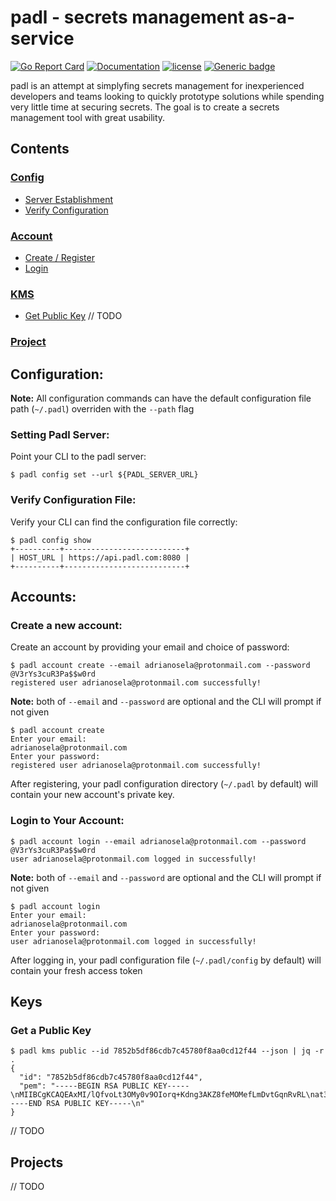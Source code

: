 # padl - secrets management as-a-service

[![Go Report Card](https://goreportcard.com/badge/github.com/adrianosela/padl)](https://goreportcard.com/report/github.com/adrianosela/padl)
[![Documentation](https://godoc.org/github.com/adrianosela/padl?status.svg)](https://godoc.org/github.com/adrianosela/padl)
[![license](https://img.shields.io/github/license/adrianosela/padl.svg)](https://github.com/adrianosela/padl/blob/master/LICENSE)
[![Generic badge](https://img.shields.io/badge/UBC-CPEN412-RED.svg)](https://blogs.ubc.ca/cpen442/about/)

padl is an attempt at simplyfing secrets management for inexperienced developers and teams looking to quickly prototype solutions while spending very little time at securing secrets. The goal is to create a secrets management tool with great usability.

## Contents

### [Config](#configuration)
* [Server Establishment](#setting-padl-server)
* [Verify Configuration](#verify-configuration-file)

### [Account](#accounts)
* [Create / Register](#create-a-new-account)
* [Login](#login-to-Your-Account)

### [KMS](#keys)
* [Get Public Key](#get-a-public-key)
// TODO

### [Project](#projects)

## Configuration:

<b>Note:</b> All configuration commands can have the default configuration file path (`~/.padl`) overriden with the `--path` flag

### Setting Padl Server:

Point your CLI to the padl server:

```
$ padl config set --url ${PADL_SERVER_URL}
```

### Verify Configuration File:

Verify your CLI can find the configuration file correctly:

```
$ padl config show
+----------+---------------------------+
| HOST_URL | https://api.padl.com:8080 |
+----------+---------------------------+
```

## Accounts:

### Create a new account:

Create an account by providing your email and choice of password:

```
$ padl account create --email adrianosela@protonmail.com --password @V3rYs3cuR3Pa$$w0rd
registered user adrianosela@protonmail.com successfully!
```

<b>Note:</b> both of `--email` and `--password` are optional and the CLI will prompt if not given

```
$ padl account create
Enter your email:
adrianosela@protonmail.com
Enter your password:
registered user adrianosela@protonmail.com successfully!
```

After registering, your padl configuration directory (`~/.padl` by default) will contain your new account's private key.

### Login to Your Account:

```
$ padl account login --email adrianosela@protonmail.com --password @V3rYs3cuR3Pa$$w0rd
user adrianosela@protonmail.com logged in successfully!
```

<b>Note:</b> both of `--email` and `--password` are optional and the CLI will prompt if not given

```
$ padl account login
Enter your email:
adrianosela@protonmail.com
Enter your password:
user adrianosela@protonmail.com logged in successfully!
```

After logging in, your padl configuration file (`~/.padl/config` by default) will contain your fresh access token

## Keys

### Get a Public Key

```
$ padl kms public --id 7852b5df86cdb7c45780f8aa0cd12f44 --json | jq -r .
{
  "id": "7852b5df86cdb7c45780f8aa0cd12f44",
  "pem": "-----BEGIN RSA PUBLIC KEY-----\nMIIBCgKCAQEAxMI/lQfvoLt3OMy0v9OIorq+Kdng3AKZ8feMOMefLmDvtGqnRvRL\nat3nQq+3mqyVlG/LFefliDnhEXqP1hjH64CEUJEpYwoDTwW7apWs3+T/1o492AGs\nLmeyAgU+SpWnTp4qD4pvbe4QEKTFXMRi3NLJwX9QD7Q7z1+pf6laNwVFdeoVKkDR\nrjFjIpCqmtkpxdDmE9aWeyCTAo4dXBMWu8zRzlIKL936OiqP4v0RSu5l3Y/fASSK\nayUf4qF+FhkT2zPohiRXdoX7trQEmF8oXL2R1xFhRxR9BckJWn0bf8NdFMhWJhTk\noSg0xWYnpU2tvf1fsKBfDcpyIwz6BvzcnwIDAQAB\n-----END RSA PUBLIC KEY-----\n"
}
```
// TODO

## Projects

// TODO
